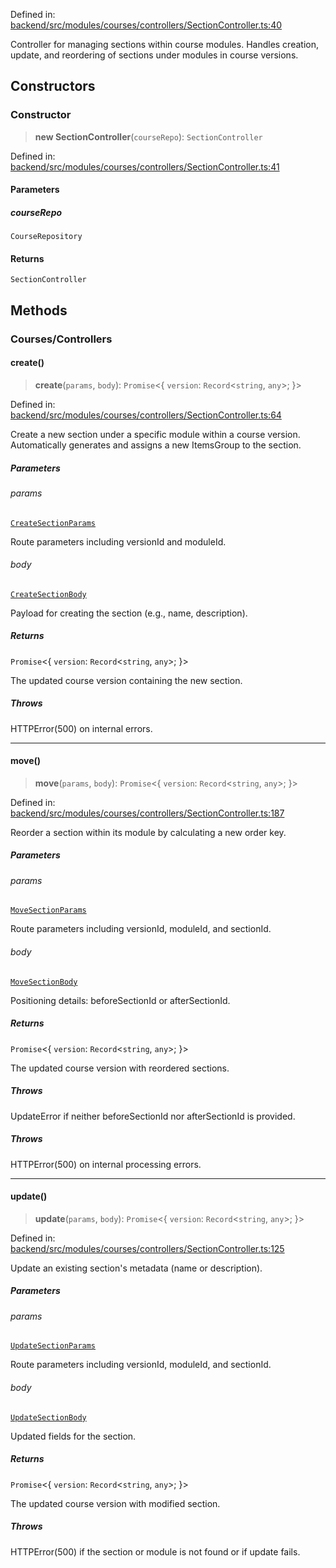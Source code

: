 Defined in: [backend/src/modules/courses/controllers/SectionController.ts:40](https://github.com/continuousactivelearning/vibe/blob/9a2d9d7201b944582c5d0ed5f0f7a4de13abde0f/backend/src/modules/courses/controllers/SectionController.ts#L40)

Controller for managing sections within course modules.
Handles creation, update, and reordering of sections under modules in course versions.

## Constructors

### Constructor

> **new SectionController**(`courseRepo`): `SectionController`

Defined in: [backend/src/modules/courses/controllers/SectionController.ts:41](https://github.com/continuousactivelearning/vibe/blob/9a2d9d7201b944582c5d0ed5f0f7a4de13abde0f/backend/src/modules/courses/controllers/SectionController.ts#L41)

#### Parameters

##### courseRepo

`CourseRepository`

#### Returns

`SectionController`

## Methods

### Courses/Controllers

#### create()

> **create**(`params`, `body`): `Promise`\<\{ `version`: `Record`\<`string`, `any`\>; \}\>

Defined in: [backend/src/modules/courses/controllers/SectionController.ts:64](https://github.com/continuousactivelearning/vibe/blob/9a2d9d7201b944582c5d0ed5f0f7a4de13abde0f/backend/src/modules/courses/controllers/SectionController.ts#L64)

Create a new section under a specific module within a course version.
Automatically generates and assigns a new ItemsGroup to the section.

##### Parameters

###### params

[`CreateSectionParams`](../Validators/SectionValidators/courses.CreateSectionParams.md)

Route parameters including versionId and moduleId.

###### body

[`CreateSectionBody`](../Validators/SectionValidators/courses.CreateSectionBody.md)

Payload for creating the section (e.g., name, description).

##### Returns

`Promise`\<\{ `version`: `Record`\<`string`, `any`\>; \}\>

The updated course version containing the new section.

##### Throws

HTTPError(500) on internal errors.

---

#### move()

> **move**(`params`, `body`): `Promise`\<\{ `version`: `Record`\<`string`, `any`\>; \}\>

Defined in: [backend/src/modules/courses/controllers/SectionController.ts:187](https://github.com/continuousactivelearning/vibe/blob/9a2d9d7201b944582c5d0ed5f0f7a4de13abde0f/backend/src/modules/courses/controllers/SectionController.ts#L187)

Reorder a section within its module by calculating a new order key.

##### Parameters

###### params

[`MoveSectionParams`](../Validators/SectionValidators/courses.MoveSectionParams.md)

Route parameters including versionId, moduleId, and sectionId.

###### body

[`MoveSectionBody`](../Validators/SectionValidators/courses.MoveSectionBody.md)

Positioning details: beforeSectionId or afterSectionId.

##### Returns

`Promise`\<\{ `version`: `Record`\<`string`, `any`\>; \}\>

The updated course version with reordered sections.

##### Throws

UpdateError if neither beforeSectionId nor afterSectionId is provided.

##### Throws

HTTPError(500) on internal processing errors.

---

#### update()

> **update**(`params`, `body`): `Promise`\<\{ `version`: `Record`\<`string`, `any`\>; \}\>

Defined in: [backend/src/modules/courses/controllers/SectionController.ts:125](https://github.com/continuousactivelearning/vibe/blob/9a2d9d7201b944582c5d0ed5f0f7a4de13abde0f/backend/src/modules/courses/controllers/SectionController.ts#L125)

Update an existing section's metadata (name or description).

##### Parameters

###### params

[`UpdateSectionParams`](../Validators/SectionValidators/courses.UpdateSectionParams.md)

Route parameters including versionId, moduleId, and sectionId.

###### body

[`UpdateSectionBody`](../Validators/SectionValidators/courses.UpdateSectionBody.md)

Updated fields for the section.

##### Returns

`Promise`\<\{ `version`: `Record`\<`string`, `any`\>; \}\>

The updated course version with modified section.

##### Throws

HTTPError(500) if the section or module is not found or if update fails.
